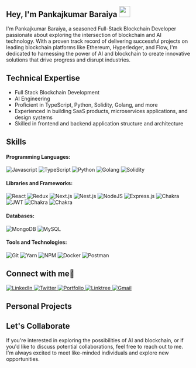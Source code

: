 <!-- Short Introduction -->
<h2 align="left">Hey, I'm Pankajkumar Baraiya <img src="https://raw.githubusercontent.com/aemmadi/aemmadi/master/wave.gif" width="30"/></h2>

<p>I'm Pankajkumar Baraiya, a seasoned Full-Stack Blockchain Developer passionate about exploring the intersection of blockchain and AI technology. With a proven track record of delivering successful projects on leading blockchain platforms like Ethereum, Hyperledger, and Flow, I'm dedicated to harnessing the power of AI and blockchain to create innovative solutions that drive progress and disrupt industries.</p>


## Technical Expertise
* Full Stack Blockchain Development
* AI Engineering
* Proficient in TypeScript, Python, Solidity, Golang, and more
* Experienced in building SaaS products, microservices applications, and design systems
* Skilled in frontend and backend application structure and architecture


<!-- Skills Section -->
<h2 align="left">Skills</h2>

<!-- Languages -->
#### Programming Languages:
<div>
  <img alt="Javascript" src="https://img.shields.io/badge/javascript-%23FFA07A.svg?style=for-the-badge&logo=javascript&logoColor=white"/>
  <img alt="TypeScript" src="https://img.shields.io/badge/typescript-%2334A85A.svg?style=for-the-badge&logo=typescript&logoColor=white"/>
  <img alt="Python" src="https://img.shields.io/badge/python-%23007BC2.svg?style=for-the-badge&logo=python&logoColor=white"/>
  <img alt="Golang" src="https://img.shields.io/badge/go-%2300BFFF.svg?style=for-the-badge&logo=go&logoColor=white"/>
  <img alt="Solidity" src="https://img.shields.io/badge/solidity-%2358C2B7.svg?style=for-the-badge&logo=solidity&logoColor=white"/>
</div>

<!-- Libraries and Frameworks -->
#### Libraries and Frameworks:
<div>
  <img alt="React" src="https://img.shields.io/badge/react-%23FF69B4.svg?style=for-the-badge&logo=react&logoColor=white"/>
  <img alt="Redux" src="https://img.shields.io/badge/redux-%23FF8C00.svg?style=for-the-badge&logo=redux&logoColor=white"/>
  <img alt="Next.js" src="https://img.shields.io/badge/Next-%23FFA07A.svg?style=for-the-badge&logo=next.js&logoColor=white"/>
  <img alt="Nest.js" src="https://img.shields.io/badge/nestjs-%23FF69B4.svg?style=for-the-badge&logo=nestjs&logoColor=white"/>
  <img alt="NodeJS" src="https://img.shields.io/badge/node.js-%23007BC2.svg?style=for-the-badge&logo=node.js&logoColor=white"/>
  <img alt="Express.js" src="https://img.shields.io/badge/express.js-%23FF8C00.svg?style=for-the-badge&logo=express&logoColor=white"/>
  <img alt="Chakra" src="https://img.shields.io/badge/chakra-%23FFC107.svg?style=for-the-badge&logo=chakraui&logoColor=white"/>
  <img alt="JWT" src="https://img.shields.io/badge/JWT-%23FF69B4.svg?style=for-the-badge&logo=JSON%20web%20tokens"/>
  <img alt="Chakra" src="https://img.shields.io/badge/django%23FFC107.svg?style=for-the-badge&logo=django&logoColor=white"/>
  <img alt="Chakra" src="https://img.shields.io/badge/flask%23FFC107.svg?style=for-the-badge&logo=flask&logoColor=white"/>

</div>

<!-- Databases -->
#### Databases:
<div>
  <img alt="MongoDB" src="https://img.shields.io/badge/MongoDB-%23FFA07A.svg?style=for-the-badge&logo=mongodb&logoColor=white"/>
  <img alt="MySQL" src="https://img.shields.io/badge/mysql-%23007BC2.svg?style=for-the-badge&logo=mysql&logoColor=white"/>
</div>

<!-- Tools and Technologies -->
#### Tools and Technologies:
<div>
  <img alt="Git" src="https://img.shields.io/badge/git-%23007BC2.svg?style=for-the-badge&logo=git&logoColor=white"/>
  <img alt="Yarn" src="https://img.shields.io/badge/Yarn-%23FFC107.svg?style=for-the-badge&logo=yarn&logoColor=white"/>
  <img alt="NPM" src="https://img.shields.io/badge/NPM-%23FF69B4.svg?style=for-the-badge&logo=npm&logoColor=white"/>
  <img alt="Docker" src="https://img.shields.io/badge/docker-%23007BC2.svg?style=for-the-badge&logo=docker&logoColor=white"/>
  <img alt="Postman" src="https://img.shields.io/badge/Postman-%23FFA07A.svg?style=for-the-badge&logo=postman&logoColor=white"/>
</div>


<!-- Socials Links -->
<h2 align="left">Connect with me🤝</h2>
<div align="left">
  <a href="https://www.linkedin.com/in/pankaj-baraiya-237606218/" target="_blank">
    <img alt="LinkedIn" src="https://img.shields.io/badge/linkedin-%230077B5.svg?style=for-the-badge&logo=linkedin&logoColor=white"/>
  </a>
  <a href="https://x.com/BaraiyaPrajval" target="_blank">
    <img alt="Twitter" src="https://img.shields.io/badge/Twitter-%231DA1F2.svg?style=for-the-badge&logo=Twitter&logoColor=white"/>
  </a>
  <a href="https://prajval108.vercel.app" target="_blank">
    <img alt="Portfolio" src="https://img.shields.io/badge/Portfolio-%23000000.svg?style=for-the-badge&logo=firefox&logoColor=#FF7139"/>
  </a>
  <a href="https://linktr.ee/prajval108" target="_blank">
    <img alt="Linktree" src="https://img.shields.io/badge/linktree-1de9b6?style=for-the-badge&logo=linktree&logoColor=white"/>
  </a>
  <a href="mailto:pankajbaraiya108@gmail.com" target="_blank">
    <img alt="Gmail" src="https://img.shields.io/badge/Gmail-D14836?style=for-the-badge&logo=gmail&logoColor=white"/>
  </a>
</div>



## Personal Projects

## Let's Collaborate
If you're interested in exploring the possibilities of AI and blockchain, or if you'd like to discuss potential collaborations, feel free to reach out to me. I'm always excited to meet like-minded individuals and explore new opportunities.
